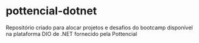 # pottencial-dotnet
Repositório criado para alocar projetos e desafios do bootcamp disponível na plataforma DIO de .NET fornecido pela Pottencial
